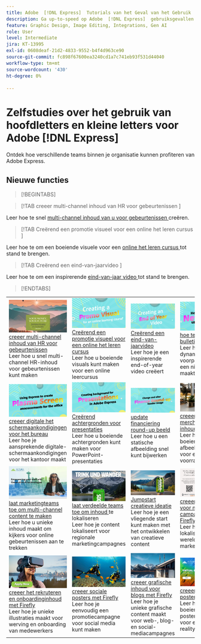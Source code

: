 ```yaml
---
title: Adobe  [!DNL Express]  Tutorials van het Geval van het Gebruik
description: Ga up-to-speed op Adobe  [!DNL Express]  gebruiksgevallen
feature: Graphic Design, Image Editing, Integrations, Gen AI
role: User
level: Intermediate
jira: KT-13995
exl-id: 0608deaf-21d2-4833-9552-b4f4d963ce90
source-git-commit: fc898f67600ea3240cd1a7c741eb93f531d44040
workflow-type: tm+mt
source-wordcount: '430'
ht-degree: 0%

---
```


# Zelfstudies over het gebruik van hoofdletters en kleine letters voor Adobe [!DNL Express]

Ontdek hoe verschillende teams binnen je organisatie kunnen profiteren van Adobe Express.

## Nieuwe functies

>[!BEGINTABS]

>[!TAB  creeer multi-channel inhoud van HR voor gebeurtenissen ]

Leer hoe te snel [ multi-channel inhoud van u voor gebeurtenissen ](create-hr-content.md) creëren.

>[!TAB  Creërend een promotie visueel voor een online het leren cursus ]

Leer hoe te om een boeiende visuele voor een [ online het leren cursus ](promo-visual.md) tot stand te brengen.

>[!TAB  Creërend een eind-van-jaarvideo ]

Leer hoe te om een inspirerende [ eind-van-jaar video ](end-of-year-video.md) tot stand te brengen.

>[!ENDTABS]

<table style="table-layout:fixed">
<tr>
   <td>
      <a href="create-hr-content.md">
         <img alt="Multi-channel HR-inhoud maken voor gebeurtenissen" src="assets/hr-events.png" />
      </a>
      <div>
      <a href="create-hr-content.md"> creeer multi-channel inhoud van HR voor gebeurtenissen </a>
      </div>
      Leer hoe u snel multi-channel HR-inhoud voor gebeurtenissen kunt maken
      <br>
   </td>
   <td>
      <a href="promo-visual.md">
         <img alt="Een promotie-visuele voor een online leercursus maken" src="assets/promo-visual.png" />
      </a>
      <div>
      <a href="promo-visual.md"> Creërend een promotie visueel voor een online het leren cursus </a>
      </div>
      Leer hoe u boeiende visuals kunt maken voor een online leercursus
      <br>
   </td>
   <td>
      <a href="end-of-year-video.md">
         <img alt="Een eindejaarsvideo maken" src="assets/eoy-video.png" />
      </a>
      <div>
      <a href="end-of-year-video.md"> Creërend een eind-van-jaarvideo </a>
      </div>
      Leer hoe je een inspirerende end-of-year video creëert
      <br>
   </td>
   <td>
      <a href="newsletter.md">
         <img alt="Een nieuwsbrief maken" src="assets/create-newsletter.png" />
      </a>
      <div>
      <a href="newsletter.md"> hoe te om een bulletin </a> te creëren
      </div>
      Leer hoe je een dynamische voorpagina voor een nieuwsbrief maakt
      <br>
   </td>
</tr>
<tr>
   <td>
      <a href="create-digital-screens.md">
         <img alt="Maak digitale schermaankondigingen voor het kantoor" src="assets/screen-announcements.png" />
      </a>
      <div>
      <a href="create-digital-screens.md"> creeer digitale het schermaankondigingen voor het bureau </a>
      </div>
      Leer hoe je aansprekende digitale-schermaankondigingen voor het kantoor maakt
      <br>
   </td>
    <td>
      <a href="create-backgrounds.md">
         <img alt="Achtergronden maken voor presentaties" src="assets/backgrounds-presentations.png" />
      </a>
      <div>
      <a href="create-backgrounds.md"> Creërend achtergronden voor presentaties </a>
      </div>
      Leer hoe u boeiende achtergronden kunt maken voor PowerPoint-presentaties
      <br>
   </td>
   <td>
      <a href="update-image.md">
         <img alt="Rond-up afbeelding financieren bijwerken" src="assets/finance-image.png" />
      </a>
      <div>
      <a href="update-image.md"> update financiering round-up beeld </a>
      </div>
      Leer hoe u een statische afbeelding snel kunt bijwerken
      <br>
   </td>
   <td>
      <a href="compelling-merchandise.md">
         <img alt="Creëer boeiende merchandising-content" src="assets/merchandise.png" />
      </a>
      <div>
      <a href="compelling-merchandise.md"> creeer dwingende merchandising inhoud </a>
      </div>
      Leer hoe je boeiende afbeeldingen maakt voor een nieuwe voorraad
      <br>
   </td>
</tr>
<tr>
   <td>
      <a href="multi-channel-marketing-content.md">
         <img alt="Laat marketingteams content voor meerdere kanalen creëren" src="assets/multi-channel.png" />
      </a>
      <div>
      <a href="multi-channel-marketing-content.md"> laat marketingteams toe om multi-channel content te maken </a>
      </div>
      Leer hoe u unieke inhoud maakt om kijkers voor online gebeurtenissen aan te trekken
      <br>
   </td>
   <td>
      <a href="localized-marketing-content.md">
         <img alt="Laat verspreide teams content lokaliseren" src="assets/marketing-regional-content.png" />
      </a>
      <div>
      <a href="localized-marketing-content.md"> laat verdeelde teams toe om inhoud </a> te lokaliseren
      </div>
      Leer hoe je content lokaliseert voor regionale marketingcampagnes
      <br>
   </td>
   <td>
      <a href="jumpstart-ideation.md">
         <img alt="Jumpstart creative-ideatie" src="assets/marketing-ideation.png" />
      </a>
      <div>
      <a href="jumpstart-ideation.md"> Jumpstart creatieve ideatie </a>
      </div>
      Leer hoe je een vliegende start kunt maken met het ontwikkelen van creatieve content
      <br>
   </td>
   <td>
      <a href="create-local-marketing.md">
         <img alt="Creëer flyer-content voor marketingcampagnes met Firefly" src="assets/local-marketing.png" />
      </a>
      <div>
      <a href="create-local-marketing.md"> creeer flyer inhoud voor marketing campagne met Firefly </a>
      </div>
      Leer hoe je content lokaliseert voor een wereldwijde marketingcampagne
      <br>
   </td>
</tr>
<tr>
   <td>
      <a href="create-on-boarding.md">
         <img alt="Creëer wervingscontent en onboardingcontent met Firefly" src="assets/on-boarding.png" />
      </a>
      <div>
      <a href="create-on-boarding.md"> creeer het rekruteren en onboardinginhoud met Firefly </a>
      </div>
      Leer hoe je unieke illustraties maakt voor werving en onboarding van medewerkers
      <br>
   </td>
   <td>
      <a href="create-social-posters.md">
         <img alt="Sociale posters met Firefly maken" src="assets/social-firefly.png" />
      </a>
      <div>
      <a href="create-social-posters.md"> creeer sociale posters met Firefly </a>
      </div>
      Leer hoe je eenvoudig een promotiecampagne voor social media kunt maken
      <br>
   </td>
   <td>
      <a href="create-blog-graphics.md">
         <img alt="Grafische inhoud voor blogs met Firefly maken" src="assets/blog-graphic.png" />
      </a>
      <div>
      <a href="create-blog-graphics.md"> creeer grafische inhoud voor blogs met Firefly </a>
      </div>
      Leer hoe je unieke grafische content maakt voor web-, blog- en social-mediacampagnes
      <br>
   </td>
   <td>
      <a href="create-webinar-poster.md">
         <img alt="Webinar-posters met Firefly maken" src="assets/webinar-poster.png" />
      </a>
      <div>
      <a href="create-webinar-poster.md"> creeer webinar posters met Firefly </a>
      </div>
      Leer hoe u een boeiende webinar-poster kunt maken voor een virtual reality-gebeurtenis
      <br>
   </td>
</tr>
</table>
